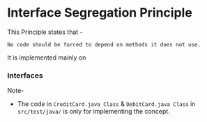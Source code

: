 # Interface Segregation Principle
This Principle states that - 

`No code should be forced to depend on methods it does not use.`

It is implemented mainly on 
### Interfaces 

Note-

- The code in `CreditCard.java Class` & `DebitCard.java Class` in ``src/test/java/``   is only for implementing the concept.